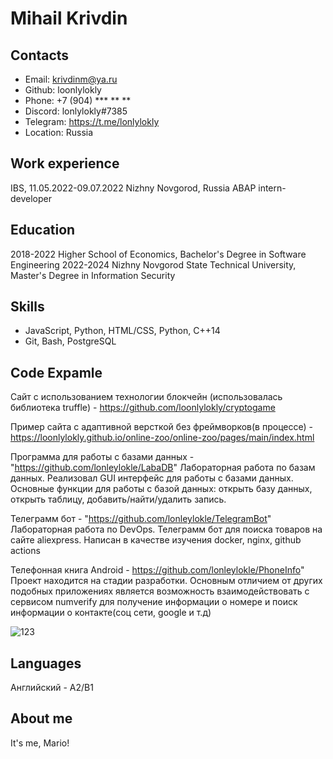 # Mihail Krivdin
## Contacts
- Email: krivdinm@ya.ru
- Github: loonlylokly
- Phone: +7 (904) *** ** **
- Discord: lonlylokly#7385
- Telegram: https://t.me/lonlylokly
- Location: Russia

## Work experience
IBS, 11.05.2022-09.07.2022
Nizhny Novgorod, Russia
ABAP intern-developer
## Education
2018-2022 Higher School of Economics, Bachelor's Degree in Software Engineering
2022-2024 Nizhny Novgorod State Technical University, Master's Degree in Information Security
## Skills
 - JavaScript, Python, HTML/CSS, Python, C++14
 - Git, Bash, PostgreSQL

## Code Expamle
Сайт с использованием технологии блокчейн (использовалась библиотека truffle) - https://github.com/loonlylokly/cryptogame

Пример сайта с адаптивной версткой без фреймворков(в процессе) - https://loonlylokly.github.io/online-zoo/online-zoo/pages/main/index.html

Программа для работы с базами данных - "https://github.com/lonleylokle/LabaDB"
Лабораторная работа по базам данных. Реализовал GUI интерфейс для работы с базами данных. Основные функции для работы с базой данных: открыть базу данных, открыть таблицу, добавить/найти/удалить запись.

Телеграмм бот - "https://github.com/lonleylokle/TelegramBot" 
Лабораторная работа по DevOps. Телеграмм бот для поиска товаров на сайте aliexpress. Написан в качестве изучения docker, nginx, github actions
 
Телефонная книга Android - https://github.com/lonleylokle/PhoneInfo"
Проект находится на стадии разработки. Основным отличием от других подобных приложениях является возможность взаимодействовать с сервисом numverify для получение информации о номере и поиск информации о контакте(соц сети, google и т.д)

 ![123](https://www.codewars.com/users/loonlylokly/badges/large)
## Languages
Английский - A2/B1

## About me
It's me, Mario!
